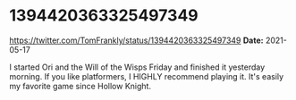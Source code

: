 # 1394420363325497349
https://twitter.com/TomFrankly/status/1394420363325497349
**Date:** 2021-05-17

I started Ori and the Will of the Wisps Friday and finished it yesterday morning. If you like platformers, I HIGHLY recommend playing it. It's easily my favorite game since Hollow Knight.
